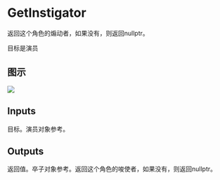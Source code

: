 # GetInstigator

返回这个角色的煽动者，如果没有，则返回nullptr。

目标是演员

## 图示

![]($-20221218-19060579.png)

## Inputs

目标。演员对象参考。  

## Outputs

返回值。卒子对象参考。返回这个角色的唆使者，如果没有，则返回nullptr。
